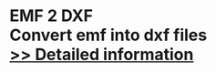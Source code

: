 # EMF 2 DXF<br />Convert emf into dxf files<br />[>> Detailed information](https://secure.shareit.com/shareit/product.html?productid=300065560&affiliateid=200057808)